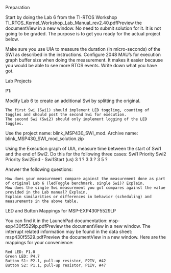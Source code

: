 Preparation

Start by doing the Lab 6 from the TI-RTOS Workshop TI_RTOS_Kernel_Workshop_Lab_Manual_rev2.40.pdfPreview the documentView in a new window. No need to submit solution for it. It is not going to be graded. The purpose is to get you ready for the actual project below.

Make sure you use UIA to measure the duration (in micro-seconds) of the SWI as described in the instructions. Configure 2048 MAU’s for execution graph buffer size when doing the measurement. It makes it easier because you would be able to see more RTOS events. Write down what you have got.

Lab Projects


P1:

Modify Lab 6 to create an additional Swi by splitting the original.

    The first Swi (Swi1) should implement LED toggling, counting of toggles and should post the second Swi for execution.
    The second Swi (Swi2) should only implement logging of the LED toggles.

Use the project name: blink_MSP430_SWI_mod. Archive name: blink_MSP430_SWI_mod_solution.zip

Using the Execution graph of UIA, measure time between the start of Swi1 and the end of Swi2. Do this for the following three cases:
 Swi1 Priority  	 Swi2 Priority  	 Swi2End - Swi1Start (us) 
	3 			1		 	?
	3		 	3 			?
	3		 	5 			?

 

Answer the following questions:

    How does your measurement compare against the measurement done as part of original Lab 6 (ledToggle benchmark, single Swi)? Explain.
    How does the single Swi measurement you got compares against the value provided in the Lab manual? Explain.
    Explain similarities or differences in behavior (scheduling) and measurements in the above table.

LED and Button Mappings for MSP-EXP430F5529LP

You can find it in the LaunchPad documentation: msp-exp430f5529lp.pdfPreview the documentView in a new window. The interrupt related information may be found in the data sheet: msp430f5529.pdfPreview the documentView in a new window. Here are the mappings for your convenience:

    Red LED: P1.0
    Green LED: P4.7
    Button S1: P2.1, pull-up resistor, P2IV, #42
    Button S2: P1.1, pull-up resistor, P1IV, #47

